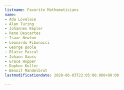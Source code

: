 ```yaml
---
listname: Favorite Mathematicians
name:
- Ada Lovelace
- Alan Turing
- Johannes Kepler
- Rene Descartes
- Isaac Newton
- Leonardo Fibonacci
- George Boole
- Blaise Pascal
- Johann Gauss
- Grace Hopper
- Daphne Koller
- Benoit Mandelbrot
lastmodificationdate: 2020-06-03T22:05:00.000+00:00

---
```

